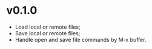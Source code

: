 # v0.1.0

- Load local or remote files;
- Save local or remote files;
- Handle open and save file commands by M-x buffer.